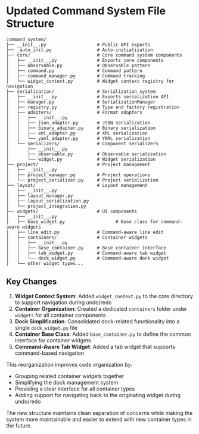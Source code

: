 # Updated Command System File Structure

```
command_system/
├── __init__.py                   # Public API exports
├── _auto_init.py                 # Auto-initialization
├── core/                         # Core command system components
│   ├── __init__.py               # Exports core components
│   ├── observable.py             # Observable pattern
│   ├── command.py                # Command pattern
│   ├── command_manager.py        # Command tracking
│   └── widget_context.py         # Widget context registry for navigation
├── serialization/                # Serialization system
│   ├── __init__.py               # Exports serialization API
│   ├── manager.py                # SerializationManager
│   ├── registry.py               # Type and factory registration
│   ├── adapters/                 # Format adapters
│   │   ├── __init__.py
│   │   ├── json_adapter.py       # JSON serialization
│   │   ├── binary_adapter.py     # Binary serialization
│   │   ├── xml_adapter.py        # XML serialization
│   │   └── yaml_adapter.py       # YAML serialization
│   └── serializers/              # Component serializers
│       ├── __init__.py
│       ├── observable.py         # Observable serialization
│       └── widget.py             # Widget serialization
├── project/                      # Project management
│   ├── __init__.py
│   ├── project_manager.py        # Project operations
│   └── project_serializer.py     # Project serialization
├── layout/                       # Layout management
│   ├── __init__.py
│   ├── layout_manager.py
│   ├── layout_serialization.py
│   └── project_integration.py
├── widgets/                      # UI components
│   ├── __init__.py
│   ├── base_widget.py                   # Base class for command-aware widgets
│   ├── line_edit.py              # Command-aware line edit
│   ├── containers/               # Container widgets
│   │   ├── __init__.py
│   │   ├── base_container.py     # Base container interface
│   │   ├── tab_widget.py         # Command-aware tab widget
│   │   └── dock_widget.py        # Command-aware dock widget
│   └── other widget types...
```

## Key Changes

1. **Widget Context System**: Added `widget_context.py` to the core directory to support navigation during undo/redo
2. **Container Organization**: Created a dedicated `containers` folder under `widgets` for all container components
3. **Dock Simplification**: Consolidated dock-related functionality into a single `dock_widget.py` file
4. **Container Base Class**: Added `base_container.py` to define the common interface for container widgets
5. **Command-Aware Tab Widget**: Added a tab widget that supports command-based navigation

This reorganization improves code organization by:
- Grouping related container widgets together
- Simplifying the dock management system
- Providing a clear interface for all container types
- Adding support for navigating back to the originating widget during undo/redo

The new structure maintains clean separation of concerns while making the system more maintainable and easier to extend with new container types in the future.